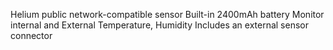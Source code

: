 Helium public network-compatible sensor
Built-in 2400mAh battery
Monitor internal and External Temperature, Humidity
Includes an external sensor connector
